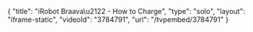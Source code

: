 {
    "title": "iRobot Braava\u2122 - How to Charge",
    "type": "solo",
    "layout": "iframe-static",
    "videoId": "3784791",
    "url": "\/tvpembed\/3784791"
}